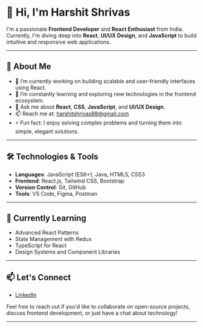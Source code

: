 # 👋 Hi, I'm Harshit Shrivas

I'm a passionate **Frontend Developer** and **React Enthusiast** from India. Currently, I'm diving deep into **React**, **UI/UX Design**, and **JavaScript** to build intuitive and responsive web applications.



---

## 🚀 About Me

- 🔭 I’m currently working on building scalable and user-friendly interfaces using React.
- 🌱 I’m constantly learning and exploring new technologies in the frontend ecosystem.
- 💬 Ask me about **React**, **CSS**, **JavaScript**, and **UI/UX Design**.
- 📫 Reach me at: [harshitshrivas88@gmail.com](mailto:harshitshrivas88@gmail.com)
- ⚡ Fun fact: I enjoy solving complex problems and turning them into simple, elegant solutions.

---

## 🛠️ Technologies & Tools

- **Languages**: JavaScript (ES6+), Java, HTML5, CSS3
- **Frontend**: React.js, Tailwind CSS, Bootstrap
- **Version Control**: Git, GitHub
- **Tools**: VS Code, Figma, Postman

---


## 🌱 Currently Learning

- Advanced React Patterns
- State Management with Redux
- TypeScript for React
- Design Systems and Component Libraries

---

## 📫 Let's Connect

- [LinkedIn](https://www.linkedin.com/in/harshit-shrivas-85917a270/)

Feel free to reach out if you'd like to collaborate on open-source projects, discuss frontend development, or just have a chat about technology!

---



